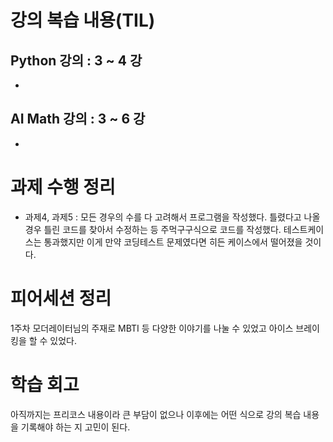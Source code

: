 # 강의 복습 내용(TIL)
## Python 강의 : 3 ~ 4 강
- 


## AI Math 강의 : 3 ~ 6 강
- 


# 과제 수행 정리
- 과제4, 과제5 : 모든 경우의 수를 다 고려해서 프로그램을 작성했다. 틀렸다고 나올 경우 틀린 코드를 찾아서 수정하는 등 주먹구구식으로 코드를 작성했다. 테스트케이스는 통과했지만 이게 만약 코딩테스트 문제였다면 히든 케이스에서 떨어졌을 것이다.


# 피어세션 정리

1주차 모더레이터님의 주재로 MBTI 등 다양한 이야기를 나눌 수 있었고 아이스 브레이킹을 할 수 있었다.

# 학습 회고

아직까지는 프리코스 내용이라 큰 부담이 없으나 이후에는 어떤 식으로 강의 복습 내용을 기록해야 하는 지 고민이 된다. 
